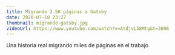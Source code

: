 ```yaml
---
title: Migrando 2.5K páginas a Gatsby
date: 2020-07-18 23:27
thumbnail: migrando-gatsby.jpg
videoUrl: https://www.youtube.com/watch?v=AtdjvL58Mtg&t=3096
---
```


Una historia real migrando miles de páginas en el trabajo
